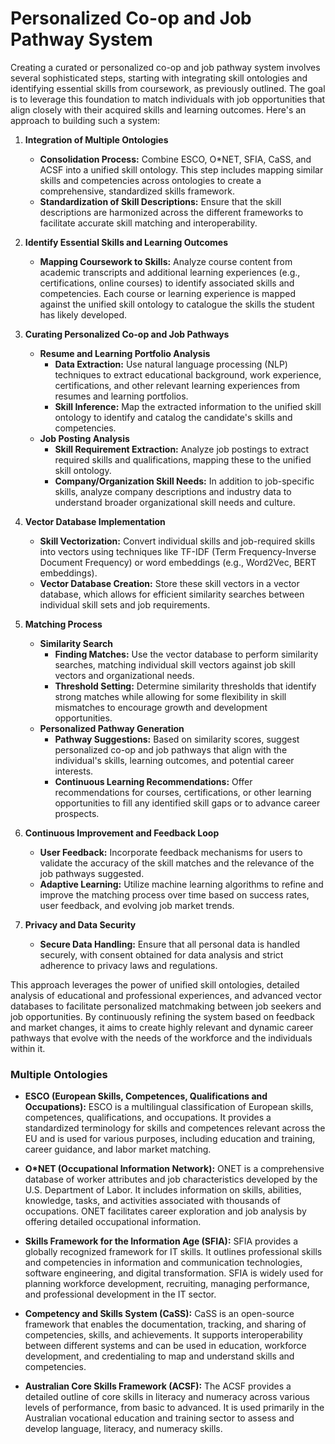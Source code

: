 # Personalized Co-op and Job Pathway System

Creating a curated or personalized co-op and job pathway system involves several sophisticated steps, starting with integrating skill ontologies and identifying essential skills from coursework, as previously outlined. The goal is to leverage this foundation to match individuals with job opportunities that align closely with their acquired skills and learning outcomes. Here's an approach to building such a system:

1. **Integration of Multiple Ontologies**
   - **Consolidation Process:** Combine ESCO, O*NET, SFIA, CaSS, and ACSF into a unified skill ontology. This step includes mapping similar skills and competencies across ontologies to create a comprehensive, standardized skills framework.
   - **Standardization of Skill Descriptions:** Ensure that the skill descriptions are harmonized across the different frameworks to facilitate accurate skill matching and interoperability.

2. **Identify Essential Skills and Learning Outcomes**
   - **Mapping Coursework to Skills:** Analyze course content from academic transcripts and additional learning experiences (e.g., certifications, online courses) to identify associated skills and competencies. Each course or learning experience is mapped against the unified skill ontology to catalogue the skills the student has likely developed.

3. **Curating Personalized Co-op and Job Pathways**
   - **Resume and Learning Portfolio Analysis**
     - **Data Extraction:** Use natural language processing (NLP) techniques to extract educational background, work experience, certifications, and other relevant learning experiences from resumes and learning portfolios.
     - **Skill Inference:** Map the extracted information to the unified skill ontology to identify and catalog the candidate's skills and competencies.
   - **Job Posting Analysis**
     - **Skill Requirement Extraction:** Analyze job postings to extract required skills and qualifications, mapping these to the unified skill ontology.
     - **Company/Organization Skill Needs:** In addition to job-specific skills, analyze company descriptions and industry data to understand broader organizational skill needs and culture.

4. **Vector Database Implementation**
   - **Skill Vectorization:** Convert individual skills and job-required skills into vectors using techniques like TF-IDF (Term Frequency-Inverse Document Frequency) or word embeddings (e.g., Word2Vec, BERT embeddings).
   - **Vector Database Creation:** Store these skill vectors in a vector database, which allows for efficient similarity searches between individual skill sets and job requirements.

5. **Matching Process**
   - **Similarity Search**
     - **Finding Matches:** Use the vector database to perform similarity searches, matching individual skill vectors against job skill vectors and organizational needs.
     - **Threshold Setting:** Determine similarity thresholds that identify strong matches while allowing for some flexibility in skill mismatches to encourage growth and development opportunities.
   - **Personalized Pathway Generation**
     - **Pathway Suggestions:** Based on similarity scores, suggest personalized co-op and job pathways that align with the individual's skills, learning outcomes, and potential career interests.
     - **Continuous Learning Recommendations:** Offer recommendations for courses, certifications, or other learning opportunities to fill any identified skill gaps or to advance career prospects.

6. **Continuous Improvement and Feedback Loop**
   - **User Feedback:** Incorporate feedback mechanisms for users to validate the accuracy of the skill matches and the relevance of the job pathways suggested.
   - **Adaptive Learning:** Utilize machine learning algorithms to refine and improve the matching process over time based on success rates, user feedback, and evolving job market trends.

7. **Privacy and Data Security**
   - **Secure Data Handling:** Ensure that all personal data is handled securely, with consent obtained for data analysis and strict adherence to privacy laws and regulations.

This approach leverages the power of unified skill ontologies, detailed analysis of educational and professional experiences, and advanced vector databases to facilitate personalized matchmaking between job seekers and job opportunities. By continuously refining the system based on feedback and market changes, it aims to create highly relevant and dynamic career pathways that evolve with the needs of the workforce and the individuals within it.

### Multiple Ontologies

- **ESCO (European Skills, Competences, Qualifications and Occupations):** ESCO is a multilingual classification of European skills, competences, qualifications, and occupations. It provides a standardized terminology for skills and competences relevant across the EU and is used for various purposes, including education and training, career guidance, and labor market matching.

- **O*NET (Occupational Information Network):** ONET is a comprehensive database of worker attributes and job characteristics developed by the U.S. Department of Labor. It includes information on skills, abilities, knowledge, tasks, and activities associated with thousands of occupations. ONET facilitates career exploration and job analysis by offering detailed occupational information.

- **Skills Framework for the Information Age (SFIA):** SFIA provides a globally recognized framework for IT skills. It outlines professional skills and competencies in information and communication technologies, software engineering, and digital transformation. SFIA is widely used for planning workforce development, recruiting, managing performance, and professional development in the IT sector.

- **Competency and Skills System (CaSS):** CaSS is an open-source framework that enables the documentation, tracking, and sharing of competencies, skills, and achievements. It supports interoperability between different systems and can be used in education, workforce development, and credentialing to map and understand skills and competencies.

- **Australian Core Skills Framework (ACSF):** The ACSF provides a detailed outline of core skills in literacy and numeracy across various levels of performance, from basic to advanced. It is used primarily in the Australian vocational education and training sector to assess and develop language, literacy, and numeracy skills.


